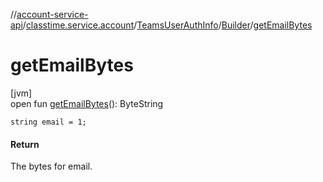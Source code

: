 //[account-service-api](../../../../index.md)/[classtime.service.account](../../index.md)/[TeamsUserAuthInfo](../index.md)/[Builder](index.md)/[getEmailBytes](get-email-bytes.md)

# getEmailBytes

[jvm]\
open fun [getEmailBytes](get-email-bytes.md)(): ByteString

`string email = 1;`

#### Return

The bytes for email.
